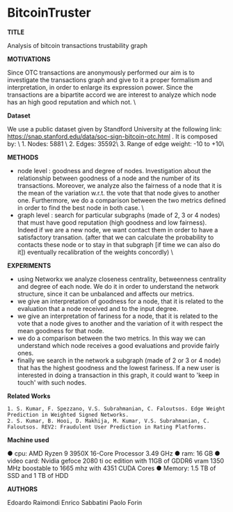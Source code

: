 # BitcoinTruster

**TITLE**

Analysis of bitcoin transactions trustability graph

**MOTIVATIONS**

Since OTC transactions are anonymously performed our aim is to investigate the transactions graph and give to it a proper formalism and interpretation, in order to enlarge its expression power. Since the transactions are a bipartite accord we are interest to analyze which node has an high good reputation and which not. \\

**Dataset**

We use a public dataset given by Standford University at the following link: <https://snap.stanford.edu/data/soc-sign-bitcoin-otc.html> .
It is composed by: \\
    1. Nodes: 5881 \\
    2. Edges: 35592\\
    3. Range of edge weight: -10 to +10\\

**METHODS**

- node level : goodness and degree of nodes. Investigation about the relationship between goodness of a node and the number of its transactions. Moreover, we analyze also the fairness of a node that it is the mean of the variation w.r.t. the vote that that node gives to another one. Furthermore, we do a comparison between the two metrics defined in order to find the best node in both case. \\
- graph level : search for particular subgraphs (made of 2, 3 or 4 nodes) that must have good reputation (high goodness and low fairness). Indeed if we are a new node, we want contact them in order to have a satisfactory transation. (after that we can calculate the probability to contacts these node or to stay in that subgraph [if time we can also do it]) eventually recalibration of the weights concordly) \\

**EXPERIMENTS**

- using Networkx we analyze closeness centrality, betweenness centrality and degree of each node. We do it in order to understand the network structure, since it can be unbalanced and affects our metrics.
- we give an interpretation of goodness for a node, that it is related to the evaluation that a node received and to the input degree.
- we give an interpretation of fariness for a node, that it is related to the vote that a node gives to another and the variation of it with respect the mean goodness for that node.
- we do a comparison between the two metrics. In this way we can understand which node receives a good evaluations and provide fairly ones.
- finally we search in the network a subgraph (made of 2 or 3 or 4 node) that has the highest goodness and the lowest fariness. If a new user is interested in doing a transaction in this graph, it could want to 'keep in touch' with such nodes.

**Related Works**

    1. S. Kumar, F. Spezzano, V.S. Subrahmanian, C. Faloutsos. Edge Weight Prediction in Weighted Signed Networks.
    2. S. Kumar, B. Hooi, D. Makhija, M. Kumar, V.S. Subrahmanian, C. Faloutsos. REV2: Fraudulent User Prediction in Rating Platforms.

**Machine used**

● cpu: AMD Ryzen 9 3950X 16-Core Processor 3.49 GHz
● ram: 16 GB
● video card: Nvidia gefoce 2080 ti oc edition with 11GB of
GDDR6 vram 1350 MHz boostable to 1665 mhz with 4351
CUDA Cores
● Memory: 1.5 TB of SSD and 1 TB of HDD

**AUTHORS**

Edoardo Raimondi
Enrico Sabbatini
Paolo Forin
